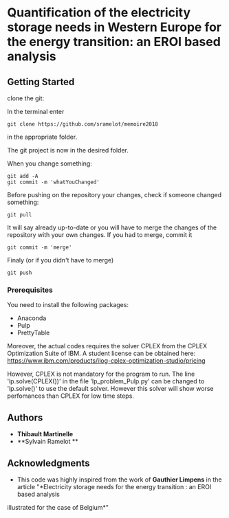 
	

# Quantification of the electricity storage needs in Western Europe for the energy transition: an EROI based analysis



## Getting Started

clone the git: 

In the terminal enter

```
git clone https://github.com/sramelot/memoire2018
```
	
in the appropriate folder.

The git project is now in the desired folder.

When you change something:

```
git add -A
git commit -m 'whatYouChanged'
```
	
Before pushing on the repository your changes, check if someone changed something:

```
git pull
```

It will say already up-to-date or you will have to merge the changes of the repository with your own changes.
If you had to merge, commit it

```
git commit -m 'merge'
```

Finaly (or if you didn't have to merge)

```
git push
```

### Prerequisites

You need to install the following packages:

* Anaconda 
* Pulp
* PrettyTable

Moreover, the actual codes requires the solver CPLEX from the CPLEX Optimization Suite of IBM. 
A student license can be obtained here: https://www.ibm.com/products/ilog-cplex-optimization-studio/pricing

However, CPLEX is not mandatory for the program to run. The line 'lp.solve(CPLEX())' in the file 'lp_problem_Pulp.py' can be changed to 
'lp.solve()' to use the default solver. However this solver will show worse perfomances than CPLEX for low time steps.


## Authors

* **Thibault Martinelle**
* **Sylvain Ramelot **


## Acknowledgments

* This code was highly inspired from the work of **Gauthier Limpens** in the article "*Electricity storage needs for the energy transition : an EROI based analysis

illustrated for the case of Belgium*"


